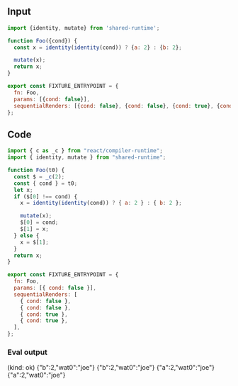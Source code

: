 
## Input

```javascript
import {identity, mutate} from 'shared-runtime';

function Foo({cond}) {
  const x = identity(identity(cond)) ? {a: 2} : {b: 2};

  mutate(x);
  return x;
}

export const FIXTURE_ENTRYPOINT = {
  fn: Foo,
  params: [{cond: false}],
  sequentialRenders: [{cond: false}, {cond: false}, {cond: true}, {cond: true}],
};

```

## Code

```javascript
import { c as _c } from "react/compiler-runtime";
import { identity, mutate } from "shared-runtime";

function Foo(t0) {
  const $ = _c(2);
  const { cond } = t0;
  let x;
  if ($[0] !== cond) {
    x = identity(identity(cond)) ? { a: 2 } : { b: 2 };

    mutate(x);
    $[0] = cond;
    $[1] = x;
  } else {
    x = $[1];
  }
  return x;
}

export const FIXTURE_ENTRYPOINT = {
  fn: Foo,
  params: [{ cond: false }],
  sequentialRenders: [
    { cond: false },
    { cond: false },
    { cond: true },
    { cond: true },
  ],
};

```
      
### Eval output
(kind: ok) {"b":2,"wat0":"joe"}
{"b":2,"wat0":"joe"}
{"a":2,"wat0":"joe"}
{"a":2,"wat0":"joe"}
